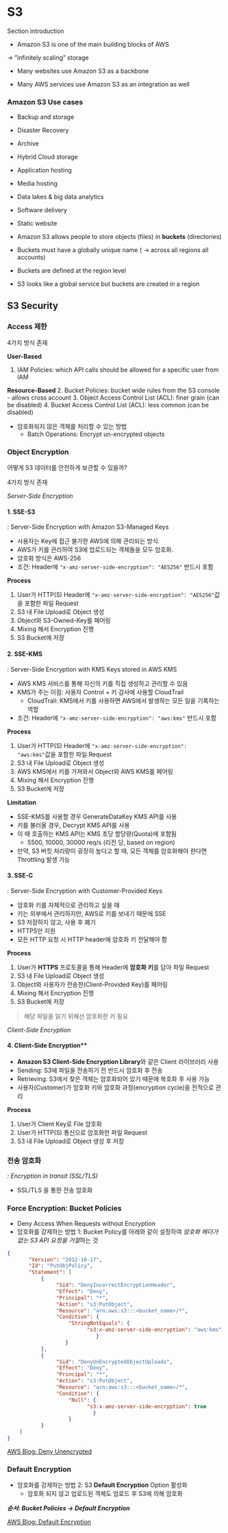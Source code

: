 # S3

Section introduction

- Amazon S3 is one of the main building blocks of AWS

-> ”infinitely scaling” storage

- Many websites use Amazon S3 as a backbone

- Many AWS services use Amazon S3 as an integration as well


### Amazon S3 Use cases

- Backup and storage
- Disaster Recovery
- Archive
- Hybrid Cloud storage
- Application hosting
- Media hosting
- Data lakes & big data analytics
- Software delivery
- Static website

- Amazon S3 allows people to store objects (files) in **buckets** (directories)
- Buckets must have a globally unique name (
  -> across all regions all accounts)
- Buckets are defined at the region level
- S3 looks like a global service but buckets are created in a region

## S3 Security

### Access 제한
4가지 방식 존재

**User-Based**
1. IAM Policies: which API calls should be allowed for a specific user from IAM

**Resource-Based**
2. Bucket Policies: bucket wide rules from the S3 console - allows cross account
3. Object Access Control List (ACL): finer grain (can be disabled)
4. Bucket Access Control List (ACL): less common (can be disabled)


- 암호화되지 않은 객체를 처리할 수 있는 방법
  - Batch Operations: Encrypt un-encrypted objects


### Object Encryption

어떻게 S3 데이터를 안전하게 보관할 수 있을까?

4가지 방식 존재

*Server-Side Encryption*

#### 1. SSE-S3
: Server-Side Encryption with Amazon S3-Managed Keys
- 사용자는 Key에 접근 불가한 AWS에 의해 관리되는 방식.
- AWS가 키를 관리하여 S3에 업로드되는 객체들을 모두 암호화.
- 암호화 방식은 AWS-256
- 조건: Header에 `"x-amz-server-side-encryption": "AES256"` 반드시 포함

**Process**
1. User가 HTTP(S) Header에 `"x-amz-server-side-encryption": "AES256"`값을 포함한 파일 Request
2. S3 내 File Upload로 Object 생성
3. Object와 S3-Owned-Key를 페어링
4. Mixing 해서 Encryption 진행
5. S3 Bucket에 저장

#### 2. SSE-KMS
: Server-Side Encryption with KMS Keys stored in AWS KMS
- AWS KMS 서비스를 통해 자신의 키를 직접 생성하고 관리할 수 있음
- KMS가 주는 이점: 사용자 Control + 키 감사에 사용할 CloudTrail
  - CloudTrail: KMS에서 키를 사용하면 AWS에서 발생하는 모든 일을 기록하는 역할
- 조건: Header에 `"x-amz-server-side-encryption": "aws:kms"` 반드시 포함

**Process**
1. User가 HTTP(S) Header에 `"x-amz-server-side-encryption": "aws:kms"`값을 포함한 파일 Request
2. S3 내 File Upload로 Object 생성
3. AWS KMS에서 키를 가져와서 Object와 AWS KMS를 페어링
4. Mixing 해서 Encryption 진행
5. S3 Bucket에 저장

**Limitation**
- SSE-KMS를 사용할 경우 GenerateDataKey KMS API를 사용
- 키를 불러올 경우, Decrypt KMS API를 사용
- 이 때 호출하는 KMS API는 KMS 초당 할당량(Quota)에 포함됨
  - 5500, 10000, 30000 req/s (리전 당, based on region)
- 만약, S3 버킷 처리량이 굉장히 높다고 할 때, 모든 객체를 암호화해야 한다면 Throttling 발생 가능


#### 3. SSE-C
: Server-Side Encryption with Customer-Provided Keys
- 암호화 키를 자체적으로 관리하고 싶을 때
- 키는 외부에서 관리하지만, AWS로 키를 보내기 때문에 SSE
- S3 저장하지 않고, 사용 후 폐기
- HTTPS만 지원
- 모든 HTTP 요청 시 HTTP header에 암호화 키 전달해야 함

**Process**
1. User가 **HTTPS** 프로토콜을 통해 Header에 **암호화 키**를 담아 파일 Request
2. S3 내 File Upload로 Object 생성
3. Object와 사용자가 전송한(Client-Provided Key)를 페어링
4. Mixing 해서 Encryption 진행
5. S3 Bucket에 저장

> 해당 파일을 읽기 위해선 암호화한 키 필요

*Client-Side Encryption*

#### 4. Client-Side Encryption**

- **Amazon S3 Client-Side Encryption Library**와 같은 Client 라이브러리 사용
- Sending: S3에 파일을 전송하기 전 반드시 암호화 후 전송
- Retrieving: S3에서 찾은 객체는 암호화되어 있기 때문에 복호화 후 사용 가능
- 사용자(Customer)가 암호화 키와 암호화 과정(encryption cycle)을 전적으로 관리

**Process**
1. User가 Client Key로 File 암호화
2. User가 HTTP(S) 통신으로 암호화한 파일 Request
3. S3 내 File Upload로 Object 생성 후 저장


### 전송 암호화
*: Encryption in transit (SSL/TLS)*

- SSL/TLS 을 통한 전송 암호화 

### Force Encryption:  Bucket Policies
- Deny Access When Requests without Encryption
- 암호화를 강제하는 방법 1: Bucket Policy를 아래와 같이 설정하여 *암호화 헤더가 없는 S3 API 요청을 거절*하는 것

``` json
{
       "Version": "2012-10-17",
       "Id": "PutObjPolicy",
       "Statement": [
           {
                "Sid": "DenyIncorrectEncryptionHeader",
                "Effect": "Deny",
                "Principal": "*",
                "Action": "s3:PutObject",
                "Resource": "arn:aws:s3:::<bucket_name>/*",
                "Condition": {
                    "StringNotEquals": {
                          "s3:x-amz-server-side-encryption": "aws:kms"
                             }
                   }
           },
           {
                "Sid": "DenyUnEncryptedObjectUploads",
                "Effect": "Deny",
                "Principal": "*",
                "Action": "s3:PutObject",
                "Resource": "arn:aws:s3:::<bucket_name>/*",
                "Condition": {
                    "Null": {
                          "s3:x-amz-server-side-encryption": true
                            }
                    }
           }
    ]
}
```
[AWS Blog: Deny Unencrypted](https://aws.amazon.com/ko/blogs/security/how-to-prevent-uploads-of-unencrypted-objects-to-amazon-s3/)


### Default Encryption

- 암호화를 강제하는 방법 2: S3 **Default Encryption** Option 활성화
  - 암호화 되지 않고 업로드된 객체도 업로드 후 S3에 의해 암호화

***순서: Bucket Policies -> Default Encryption***

[AWS Blog: Default Encryption](https://docs.aws.amazon.com/AmazonS3/latest/userguide/bucket-encryption.html)
